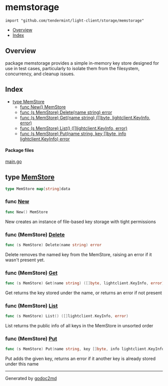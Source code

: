 

# memstorage
`import "github.com/tendermint/light-client/storage/memstorage"`

* [Overview](#pkg-overview)
* [Index](#pkg-index)

## <a name="pkg-overview">Overview</a>
package memstorage provides a simple in-memory key store designed for
use in test cases, particularly to isolate them from the filesystem,
concurrency, and cleanup issues.




## <a name="pkg-index">Index</a>
* [type MemStore](#MemStore)
  * [func New() MemStore](#New)
  * [func (s MemStore) Delete(name string) error](#MemStore.Delete)
  * [func (s MemStore) Get(name string) ([]byte, lightclient.KeyInfo, error)](#MemStore.Get)
  * [func (s MemStore) List() ([]lightclient.KeyInfo, error)](#MemStore.List)
  * [func (s MemStore) Put(name string, key []byte, info lightclient.KeyInfo) error](#MemStore.Put)


#### <a name="pkg-files">Package files</a>
[main.go](/src/github.com/tendermint/light-client/storage/memstorage/main.go) 






## <a name="MemStore">type</a> [MemStore](/src/target/main.go?s=346:375#L8)
``` go
type MemStore map[string]data
```






### <a name="New">func</a> [New](/src/target/main.go?s=453:472#L11)
``` go
func New() MemStore
```
New creates an instance of file-based key storage with tight permissions





### <a name="MemStore.Delete">func</a> (MemStore) [Delete](/src/target/main.go?s=1594:1637#L53)
``` go
func (s MemStore) Delete(name string) error
```
Delete removes the named key from the MemStore, raising an error if it
wasn't present yet.




### <a name="MemStore.Get">func</a> (MemStore) [Get](/src/target/main.go?s=1029:1100#L31)
``` go
func (s MemStore) Get(name string) ([]byte, lightclient.KeyInfo, error)
```
Get returns the key stored under the name, or returns an error if not present




### <a name="MemStore.List">func</a> (MemStore) [List](/src/target/main.go?s=1317:1372#L41)
``` go
func (s MemStore) List() ([]lightclient.KeyInfo, error)
```
List returns the public info of all keys in the MemStore in unsorted order




### <a name="MemStore.Put">func</a> (MemStore) [Put](/src/target/main.go?s=733:811#L22)
``` go
func (s MemStore) Put(name string, key []byte, info lightclient.KeyInfo) error
```
Put adds the given key, returns an error if it another key
is already stored under this name








- - -
Generated by [godoc2md](http://godoc.org/github.com/davecheney/godoc2md)
